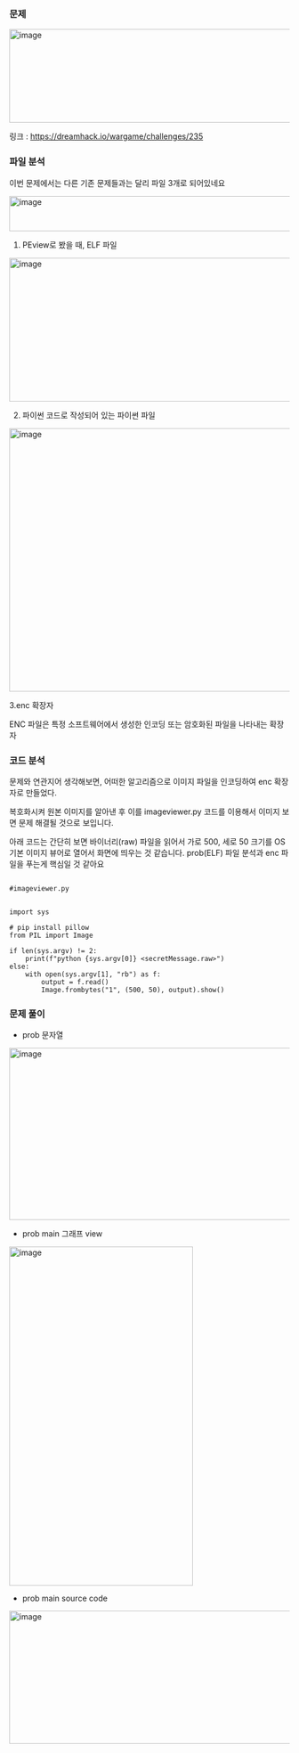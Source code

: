 ### 문제

<img width="789" height="168" alt="image" src="https://github.com/user-attachments/assets/07dd625b-45cc-4e17-acae-d076a46cd4e7" />


링크 : https://dreamhack.io/wargame/challenges/235

### 파일 분석

이번 문제에서는 다른 기존 문제들과는 달리 파일 3개로 되어있네요

<img width="648" height="63" alt="image" src="https://github.com/user-attachments/assets/e89d43ec-cd46-4d74-ab95-4324e73cacc2" />


1. PEview로 봤을 때, ELF 파일

<img width="1442" height="258" alt="image" src="https://github.com/user-attachments/assets/3bf037ee-e915-4f6d-8669-6724083edd9f" />

2. 파이썬 코드로 작성되어 있는 파이썬 파일

<img width="982" height="473" alt="image" src="https://github.com/user-attachments/assets/637e008b-ea09-457b-92a1-bd0a7144ce8f" />


3.enc 확장자

ENC 파일은 특정 소프트웨어에서 생성한 인코딩 또는 암호화된 파일을 나타내는 확장자



### 코드 분석

문제와 연관지어 생각해보면, 어떠한 알고리즘으로 이미지 파일을 인코딩하여 enc 확장자로 만들었다.

복호화시켜 원본 이미지를 알아낸 후 이를 imageviewer.py 코드를 이용해서 이미지 보면 문제 해결될 것으로 보입니다.


아래 코드는 간단히 보면 바이너리(raw) 파일을 읽어서 가로 500, 세로 50 크기를 OS 기본 이미지 뷰어로 열어서 화면에 띄우는 것 같습니다. prob(ELF) 파일 분석과 enc 파일을 푸는게 핵심일 것 같아요 
```code

#imageviewer.py


import sys

# pip install pillow
from PIL import Image

if len(sys.argv) != 2:
    print(f"python {sys.argv[0]} <secretMessage.raw>")
else:
    with open(sys.argv[1], "rb") as f:
        output = f.read()
        Image.frombytes("1", (500, 50), output).show()

```



### 문제 풀이

* prob 문자열

<img width="635" height="309" alt="image" src="https://github.com/user-attachments/assets/337143b6-5f25-4e65-ae5d-68df71e0c4b6" />


* prob main 그래프 view

<img width="330" height="609" alt="image" src="https://github.com/user-attachments/assets/c2fab0cb-1018-4c71-9c65-889cb9364cf3" />


* prob main source code

<img width="513" height="239" alt="image" src="https://github.com/user-attachments/assets/8512fe32-2062-49aa-a1c6-610cba3227ee" />




